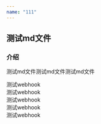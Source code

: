 ```yaml
---
name: "111"
---
```


## 测试md文件

### 介绍
测试md文件测试md文件测试md文件

测试webhook  
测试webhook  
测试webhook  
测试webhook  
测试webhook  
